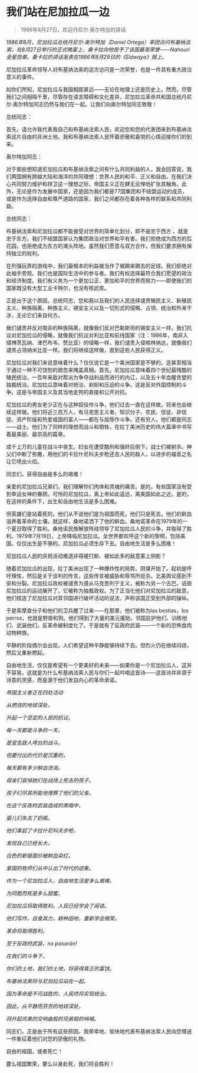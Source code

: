 # 我们站在尼加拉瓜一边

> 1986年8月27日，欢迎丹尼尔·奥尔特加的讲话

*1986年8月，尼加拉瓜总统丹尼尔·奥尔特加（Daniel Ortega）率团访问布基纳法索。在8月27日举行的正式晚宴上，桑卡拉向他授予了该国最高荣誉——Nahouri金星勋章。桑卡拉的讲话发表在1986年8月29日的《Sidwaya》报上。*

尼加拉瓜革命领导人对布基纳法索的这次访问是一次荣誉，也是一件具有重大政治意义的事件。

如你们所知，尼加拉瓜与我国相距甚远——无论在地理上还是历史上。然而，尽管我们之间相隔千里，尽管存在语言障碍和文化差异，尼加拉瓜革命共和国总统丹尼尔·奥尔特加同志仍然与我们在一起。让我们向奥尔特加同志致敬！

总统同志：

首先，请允许我代表我自己和布基纳法索人民，欢迎您和您的代表团来到布基纳法索这片自由的非洲土地。我和布基纳法索人民怀着骄傲和喜悦的心情迎接你们的到来。

奥尔特加同志：

对于那些想知道尼加拉瓜和布基纳法索之间有什么共同利益的人，我会回答说，我们两国拥有跨越大陆和海洋的共同理想：世界人民的和平、正义和自由。在我们决心共同努力维护和捍卫这一理想之际，帝国主义正在肆无忌惮地扩张其触角。此外，无论是作为发展中国家，还是因为我们都是77国集团和不结盟运动的成员，或是作为选择自由和尊严道路的国家，我们之间都存在着各种各样的联系和共同利益。

总统同志：

布基纳法索和尼加拉瓜都不能接受对世界的简单化划分，即不是忠于西方 ，就是忠于东方。我们不结盟国家认为集团政治对世界和平有害。我们拒绝成为西方的后花园，也拒绝成为东方的滩头阵地。虽然我们愿意与双方合作，但我们要求拥有保持独立的权利。

在列强玩弄的游戏中，我们最根本的利益被当作了被踢来踢去的足球。我们拒绝对此袖手旁观。我们也是国际生活中的参与者。我们有权选择最符合我们愿望的政治和经济制度。我们有义务为一个更加公正、更加和平的世界而努力——即使我们的国家既没有大型工业卡特尔，也没有核武库。

正是出于这个原因，总统同志，您和我以及我们的人民选择谴责殖民主义、新殖民主义、种族隔离、种族主义、锡安主义以及一切形式的侵略、占领、统治和外来干涉，无论它们来自何方。

我们谴责并反对南非的种族隔离，就像我们反对巴勒斯坦的锡安主义一样。我们抗议对尼加拉瓜的侵略，就像我们抗议对利比亚和前线国家（注：1986年，南非入侵博茨瓦纳、津巴布韦、赞比亚）的侵略一样。我们谴责入侵格林纳达，就像我们谴责占领纳米比亚一样。我们将继续这样做，直到这些人民获得正义。

尼加拉瓜对我们来说意味着什么？仅仅说它是一个美洲国家是不够的。这甚至相当于通过一种不可饶恕的疏忽来掩盖真相。首先，尼加拉瓜意味着四个世纪最残酷的殖民统治，一百年来敌对帮派为争夺战利品而进行的内讧，以及五十年血腥贪婪的独裁统治。尼加拉瓜意味着对统治、剥削和压迫的斗争。这是反对外国控制的斗争。这是与帝国主义及其当地走狗的直接和公开对抗。

尼加拉瓜的男女老少正在与这种奴役作斗争，他们过去一直在这样做，将来也会继续这样做。他们将近三百万人，有马克思主义者、知识分子、农民、信徒、非信徒、资产阶级和热爱祖国的富人——都在与屈辱作斗争。还有穷人。他们都是同志——战士。他们为了同样的理想而战斗和牺牲，在拉丁美洲历史的伟大篇章中书写着最美丽、最崇高的篇章。

成千上万的儿童在战斗中丧生。妇女在遭受酷刑和强奸后倒下。战士们被射杀。神父们中断了弥撒，用他们的卡拉什尼科夫步枪还击人民的敌人，以进步的福音之名让它喷出火焰。

同志们，获得自由是多么的艰难！

亲爱的尼加拉瓜兄弟们，我们理解你们肉体和灵魂的痛苦。是的，有些国家没有受到幸运女神的眷顾。可怜的尼加拉瓜，离上帝如此遥远，离美国如此之近。是的，在这样的条件下，出生和自由地生活是多么困难。

但英雄们是站着死的。他们从不说他们是为祖国而死，他们只是死去。他们的鲜血滋养着革命的土壤。就这样，桑地诺洒下了他的鲜血。桑地诺革命在1979年的一个夏日取得了胜利。桑地诺民族解放阵线领导了尼加拉瓜人民的斗争，并取得了胜利。1979年7月19日，上帝降临尼加拉瓜。全世界都欢呼这个新的黎明，包括美国。仅仅出生是不够的。尼加拉瓜必须生存下去。自由地生活是多么困难！

尼加拉瓜人民的庆祝活动难道非得被打断、被如此多的敌意蒙上阴影？

随着尼加拉瓜的出现，拉丁美洲出现了一种爆炸性的局势。阴谋开始了。起初是呼吁理性，然后是关于谈判的传言，这些传言被威胁和辱骂所扼杀。北美舆论感到不安和分裂。尼加拉瓜政权被谴责为遵从马克思列宁主义，被称为另一个古巴。诋毁尼加拉瓜的运动展开了。它被称为独裁政权。为了正当化他们对尼加拉瓜的敌意，他们捏造了尼加拉瓜对其邻国进行破坏活动的说法，声称该国正受到外部的操纵。

于是索摩查分子和他们的卫兵醒了过来——在那里，他们被称为las bestias，los perros，也就是野兽和狗。他们得到了大量的美元援助。邻国庇护他们、训练他们、武装他们。反革命被制度化了。于是就有了反政府武装——一个新的恐怖食肉动物种族。

平静的阶段偶尔会出现。人们希望这种平静能够持续下去。但烈火仍在继续闷烧，然后又重新燃起。

自由地生活，仅仅是希望有一个更美好的未来——如果你是一个尼加拉瓜人，这并不容易。这就是为什么布基纳法索人民与你们一起吟唱这首诗——这首诗并非源于诗意的灵感，而是源于他们发自内心的革命承诺。

*帝国主义者正在四处活动*

*从燃烧的地球深处，*

*升起一个坚定的人民的抗议。*

*每一天都是斗争的一天，*

*是宣告敌人垮台的战斗。*

*但要付出的代价是沉重的，*

*每天都有多少鲜血流淌。*

*母亲们哀悼她们在战场上死去的孩子。*

*孩子们尽其所能地埋葬了他们的父亲。*

*在这个反政府武装造成的黑暗中，*

*婴儿们失去了奶瓶。*

*他们拿起了卡拉什尼科夫步枪，*

*发现自己已经长大。*

*白色的新娘面纱被鲜血染红，*

*爱国的牧师们从中认出了时代的迹象。*

*作为一个尼加拉瓜人，自由地生活是多么艰难。*

*为同胞而死是多么甜蜜。*

*尼加拉瓜将取得胜利。人民已经学会了阅读。*

*他们写作，自食其力，耕种田地，重新学会微笑。*

*革命将取得胜利。*

*至于反政府武装，no pasarán!*

*在我们的斗争下，*

*你们的土地，我们的土地，将获得真正的富饶。*

*布基纳法索将与尼加拉瓜站在一起。*

*因为革命是不可战胜的，人民终将实现统治。*

*因此，从平静而芬芳的地球深处，*

*将升起完美的交响曲般的兄弟般的呐喊。*

同志们，正是由于所有这些原因，我荣幸地、愉快地代表布基纳法索人民向您赠送一件象征着他们对您的骄傲的礼物。

自由的祖国，或者死亡！

要么祖国繁荣，要么以身赴死，我们将会胜利！
